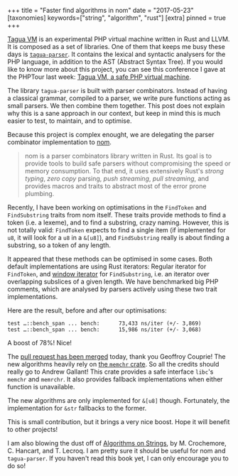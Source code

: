 +++
title = "Faster find algorithms in nom"
date = "2017-05-23"
[taxonomies]
keywords=["string", "algorithm", "rust"]
[extra]
pinned = true
+++

[Tagua VM](https://github.com/tagua-vm/) is an experimental PHP virtual
machine written in Rust and LLVM. It is composed as a set of libraries.
One of them that keeps me busy these days is
[`tagua-parser`](https://github.com/tagua-vm/parser). It contains the
lexical and syntactic analysers for the PHP language, in addition to the
AST (Abstract Syntax Tree). If you would like to know more about this
project, you can see this conference I gave at the PHPTour last week:
[Tagua VM, a safe PHP virtual
machine](https://speakerdeck.com/hywan/tagua-vm-a-safe-php-virtual-machine).

The library `tagua-parser` is built with parser combinators. Instead of
having a classical grammar, compiled to a parser, we write pure
functions acting as small parsers. We then combine them together. This
post does not explain why this is a sane approach in our context, but
keep in mind this is much easier to test, to maintain, and to optimise.

Because this project is complex enought, we are delegating the parser
combinator implementation to [nom](https://github.com/Geal/nom/).

> nom is a parser combinators library written in Rust. Its goal is to
> provide tools to build safe parsers without compromising the speed or
> memory consumption. To that end, it uses extensively Rust's *strong
> typing*, *zero copy* parsing, *push streaming*, *pull streaming*, and
> provides macros and traits to abstract most of the error prone
> plumbing.

Recently, I have been working on optimisations in the `FindToken` and
`FindSubstring` traits from nom itself. These traits provide methods to
find a token (i.e. a lexeme), and to find a substring, crazy naming.
However, this is not totally valid: `FindToken` expects to find a single
item (if implemented for `u8`, it will look for a `u8` in a `&[u8]`),
and `FindSubstring` really is about finding a substring, so a token of
any length.

It appeared that these methods can be optimised in some cases. Both
default implementations are using Rust iterators: Regular iterator for
`FindToken`, and [window
iterator](https://doc.rust-lang.org/std/slice/struct.Windows.html) for
`FindSubstring`, i.e. an iterator over overlapping subslices of a given
length. We have benchmarked big PHP comments, which are analysed by
parsers actively using these two trait implementations.

Here are the result, before and after our optimisations:

```
test …::bench_span ... bench:      73,433 ns/iter (+/- 3,869)
test …::bench_span ... bench:      15,986 ns/iter (+/- 3,068)
```

A boost of 78%! Nice!

The [pull request has been merged](https://github.com/Geal/nom/pull/507)
today, thank you Geoffroy Couprie! The new algorithms heavily rely on
[the `memchr` crate](https://github.com/BurntSushi/rust-memchr). So all
the credits should really go to Andrew Gallant! This crate provides a
safe interface `libc`'s `memchr` and `memrchr`. It also provides
fallback implementations when either function is unavailable.

The new algorithms are only implemented for `&[u8]` though. Fortunately,
the implementation for `&str` fallbacks to the former.

This is small contribution, but it brings a very nice boost. Hope it
will benefit to other projects!

I am also blowing the dust off of [Algorithms on
Strings](https://www.amazon.com/Algorithms-Strings-Maxime-Crochemore/dp/0521848997),
by M. Crochemore, C. Hancart, and T. Lecroq. I am pretty sure it should
be useful for nom and `tagua-parser`. If you haven't read this book yet,
I can only encourage you to do so!
